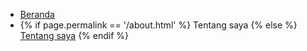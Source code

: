 <ul class="uk-breadcrumb">
    <li>
        <a href="{{ site.url }}/id">Beranda</a>
    </li>
    <li>
        {% if page.permalink == '/about.html' %}
            <span>Tentang saya</span>
        {% else %}
            <a href="{{ site.url }}/id/about.html">Tentang saya</a>
        {% endif %}
    </li>
</ul>